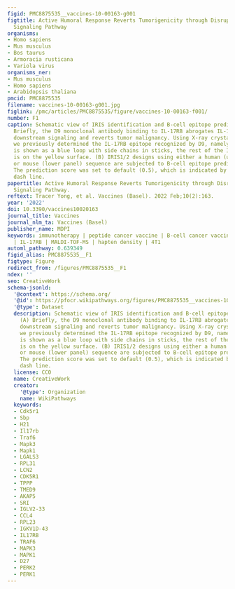 ```yaml
---
figid: PMC8875535__vaccines-10-00163-g001
figtitle: Active Humoral Response Reverts Tumorigenicity through Disruption of Key
  Signaling Pathway
organisms:
- Homo sapiens
- Mus musculus
- Bos taurus
- Armoracia rusticana
- Variola virus
organisms_ner:
- Mus musculus
- Homo sapiens
- Arabidopsis thaliana
pmcid: PMC8875535
filename: vaccines-10-00163-g001.jpg
figlink: /pmc/articles/PMC8875535/figure/vaccines-10-00163-f001/
number: F1
caption: Schematic view of IRIS identification and B-cell epitope prediction. (A)
  Briefly, the D9 monoclonal antibody binding to IL-17RB abrogates IL-17B/IL-17RB
  downstream signaling and reverts tumor malignancy. Using X-ray crystallography,
  we previously determined the IL-17RB epitope recognized by D9, namely IRIS, which
  is shown as a blue loop with side chains in sticks, the rest of the IL-17RB structure
  is on the yellow surface. (B) IRIS1/2 designs using either a human (upper panel)
  or mouse (lower panel) sequence are subjected to B-cell epitope prediction (BepiPred2.0).
  The prediction score was set to default (0.5), which is indicated by horizontal
  dash line.
papertitle: Active Humoral Response Reverts Tumorigenicity through Disruption of Key
  Signaling Pathway.
reftext: Tracer Yong, et al. Vaccines (Basel). 2022 Feb;10(2):163.
year: '2022'
doi: 10.3390/vaccines10020163
journal_title: Vaccines
journal_nlm_ta: Vaccines (Basel)
publisher_name: MDPI
keywords: immunotherapy | peptide cancer vaccine | B-cell cancer vaccine | CRM197
  | IL-17RB | MALDI-TOF-MS | hapten density | 4T1
automl_pathway: 0.639349
figid_alias: PMC8875535__F1
figtype: Figure
redirect_from: /figures/PMC8875535__F1
ndex: ''
seo: CreativeWork
schema-jsonld:
  '@context': https://schema.org/
  '@id': https://pfocr.wikipathways.org/figures/PMC8875535__vaccines-10-00163-g001.html
  '@type': Dataset
  description: Schematic view of IRIS identification and B-cell epitope prediction.
    (A) Briefly, the D9 monoclonal antibody binding to IL-17RB abrogates IL-17B/IL-17RB
    downstream signaling and reverts tumor malignancy. Using X-ray crystallography,
    we previously determined the IL-17RB epitope recognized by D9, namely IRIS, which
    is shown as a blue loop with side chains in sticks, the rest of the IL-17RB structure
    is on the yellow surface. (B) IRIS1/2 designs using either a human (upper panel)
    or mouse (lower panel) sequence are subjected to B-cell epitope prediction (BepiPred2.0).
    The prediction score was set to default (0.5), which is indicated by horizontal
    dash line.
  license: CC0
  name: CreativeWork
  creator:
    '@type': Organization
    name: WikiPathways
  keywords:
  - Cdk5r1
  - Sbp
  - H21
  - Il17rb
  - Traf6
  - Mapk3
  - Mapk1
  - LGALS3
  - RPL31
  - LCN2
  - CDK5R1
  - TPPP
  - TMED9
  - AKAP5
  - SRI
  - IGLV2-33
  - CCL4
  - RPL23
  - IGKV1D-43
  - IL17RB
  - TRAF6
  - MAPK3
  - MAPK1
  - D27
  - PERK2
  - PERK1
---
```

